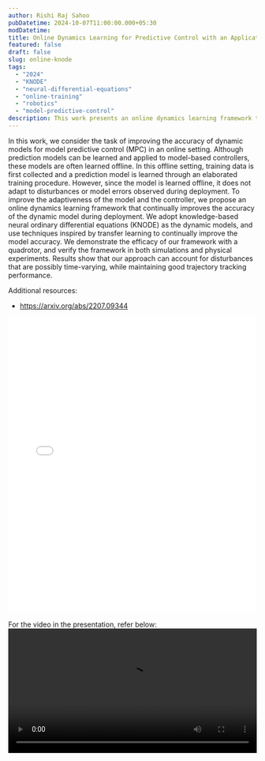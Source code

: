 ```yaml
---
author: Rishi Raj Sahoo
pubDatetime: 2024-10-07T11:00:00.000+05:30
modDatetime: 
title: Online Dynamics Learning for Predictive Control with an Application to Aerial Robots
featured: false
draft: false
slug: online-knode
tags:
  - "2024"
  - "KNODE"
  - "neural-differential-equations"
  - "online-training"
  - "robotics"
  - "model-predictive-control"
description: This work presents an online dynamics learning framework to improve the accuracy of model predictive control (MPC) during deployment. Using knowledge-based neural ODEs (KNODEs) and transfer learning techniques, the model continually adapts to disturbances, demonstrated through simulations and quadrotor experiments. Results show improved trajectory tracking under varying conditions.
---
```


In this work, we consider the task of improving the accuracy of dynamic models for model predictive control (MPC) in an online setting. Although prediction models can be learned and applied to model-based controllers, these models are often learned offline. In this offline setting, training data is first collected and a prediction model is learned through an elaborated training procedure. However, since the model is learned offline, it does not adapt to disturbances or model errors observed during deployment. To improve the adaptiveness of the model and the controller, we propose an online dynamics learning framework that continually improves the accuracy of the dynamic model during deployment. We adopt knowledge-based neural ordinary differential equations (KNODE) as the dynamic models, and use techniques inspired by transfer learning to continually improve the model accuracy. We demonstrate the efficacy of our framework with a quadrotor, and verify the framework in both simulations and physical experiments. Results show that our approach can account for disturbances that are possibly time-varying, while maintaining good trajectory tracking performance.

Additional resources:
* https://arxiv.org/abs/2207.09344

<embed src="/labtalks/assets/slides/2024-10-07--Rishi--OnlineKNODE.pdf" type="application/pdf" width="100%" height="600px">

For the video in the presentation, refer below:
<video width="100%" controls>
  <source src="/labtalks/media/2024-10-07--Rishi--OnlineKNODE.mp4" type="video/mp4">
  Your browser does not support the video tag.
</video>
